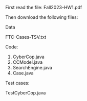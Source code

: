 First read the file: Fall2023-HW1.pdf

Then download the following files:

Data

FTC-Cases-TSV.txt

Code:

1. CyberCop.java
2. CCModel.java
3. SearchEngine.java
4. Case.java

Test cases:

TestCyberCop.java
